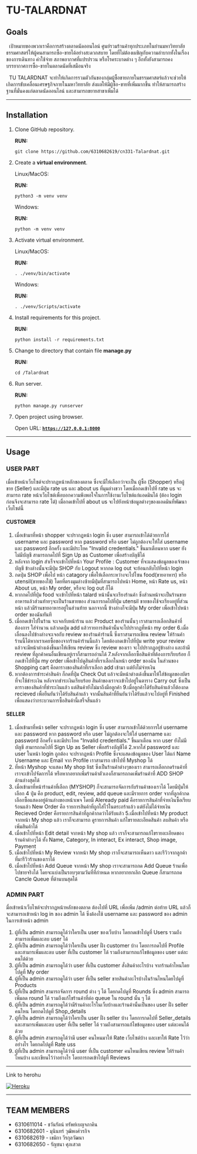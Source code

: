 # TU-TALARDNAT

## Goals

&nbsp; เป้าหมายของพวกเราคือการสร้างตลาดนัดออนไลน์ ศูนย์รวมร้านค้าทุกประเภทในย่านมหาวิทยาลัยธรรมศาสตร์ให้ผู้คนสามารถซื้อ-ขายได้อย่างสะดวกสบาย โดยที่ไม่ต้องเผชิญกับความลำบากทั้งในเรื่องของการเดินทาง ค่าใช้จ่าย สภาพอากาศที่แปรปรวน หรือโรคระบาดต่าง ๆ อีกทั้งยังสามารถคงบรรยากาศการซื้อ-ขายในตลาดนัดที่เสมือนจริง<br>

&nbsp; TU TALARDNAT จะทำให้เกิดการรวมตัวกันของกลุ่มผู้ซื้อขายภายในธรรมศาสตร์แล้วจะช่วยให้เกิดการขับเคลื่อนเศรษฐกิจภายในมหาวิทยาลัย ส่งผลให้มีผู้ซื้อ-ขายที่เพิ่มมากขึ้น ทำให้สามารถสร้างฐานที่มั่นคงแก่ตลาดนัดออนไลน์ และสามารถขยายสาขาเพิ่มได้

-------
## Installation

1. Clone GitHub repository.

    **RUN:**
    ```console
    git clone https://github.com/6310682619/cn331-Talardnat.git
    ```

2. Create a **virtual environment**.

    Linux/MacOS:

   **RUN:**

   ```console
   python3 -m venv venv
   ```

   Windows:

   **RUN:**

   ```console
   python -m venv venv
   ```

3. Activate virtual environment.

    Linux/MacOS:

   **RUN:**

   ```console
   . ./venv/bin/activate
   ```

   Windows:

   **RUN:**

   ```console
   . ./venv/Scripts/activate
   ```

4. Install requirements for this project.

   **RUN:**

    ```console
    python install -r requirements.txt
    ```
5. Change to directory that contain file **manage.py**

    **RUN:**

    ```console
    cd /Talardnat
    ```

6. Run server.

    **RUN:**

    ```console
    python manage.py runserver
    ```

7. Open project using browser.

   Open URL: [**`https://127.0.0.1:8000`**](https://127.0.0.1:8000)

------
## Usage
### **USER PART**
เมื่อเข้าหน้าเว็บไซต์จะปรากฏหน้าหลักของตลาด ซึ่งจะมีให้เลือกว่าจะเป็น ผู้ซื้อ (Shopper) หรือผู้ขาย (Seller) และมีปุ่ม rate us และ about us ที่มุมล่างขวา
โดยเมื่อกดเข้าไปที่ rate us จะสามารถ rate หน้าเว็บไซต์เพื่อบอกความพึงพอใจในการใช้งานเว็บไซต์แก่แอดมินได้ (ต้อง login ก่อนจึงจะสามารถ rate ได้)
เมื่อกดเข้าไปที่ about us จะไปยังหน้าข้อมูลต่างๆของแอดมินที่พัฒนาเว็บไซต์นี้
#### CUSTOMER
1. เมื่อเข้ามาที่หน้า shopper จะปรากฏหน้า login ซึ่ง user สามารถเข้าได้ด้วยการใส่ username และ password หาก password หรือ user ไม่ถูกต้องจะให้ใส่ username และ password อีกครั้ง และมีประโยค "Invalid credentials." ขึ้นมาเตือนหาก user ยังไม่มีบัญชี สามารถกดไปที่ Sign Up as Customer เพื่อสร้างบัญชีได้
2. หลังจาก login สำเร็จจะเข้าไปที่หน้า Your Profile : Customer ที่จะแสดงข้อมูลของเจ้าของบัญชี ข้างล่างนั้นจะมีปุ่ม SHOP กับ Logout หากกด log out จะย้อนกลับไปที่หน้า login
3. กดปุ่ม SHOP เพื่อไป หน้า catagory เพื่อให้เลือกระหว่างจะไปโซน food(ขายอาหาร) หรือ utensil(ขายของใช้) โดยที่ตรงมุมล่างซ้ายมีปุ่มที่สามารถไปหน้า Home, หน้า Rate us, หน้า About us, หน้า My order, หรือจะ log out ก็ได้
4. หากกดไปที่ปุ่ม food จะเข้าไปที่หน้า talard หน้านั้นจะเรียงร้านค้า ซึ่งส่วนหน้าจะเป็นร้านขายอาหารแล้วส่วนท้ายๆจะเป็นร้านขายของ ส่วนการกดไปที่ปุ่ม utensil ขายของใช้จะเรียงอยู่ที่ส่วนหน้า แล้วมีร้านขายอาหารอยู่ในส่วนท้าย นอกจากนี้ ข้างล่างก็จะมีปุ่ม My order เพื่อเข้าไปหน้า order ของฉันทันที
5. เมื่อกดเข้าไปในร้าน จะเจอกับหน้าร้าน และ Product ของร้านนั้นๆ เราสามารถเลือกสินค้าที่ต้องการ ใส่จำนวน แล้วกดปุ่ม add แล้วรายการสินค้านั้นจะไปปรากฏที่หน้า my order 
6.เมื่อเลื่อนลงไปข้างล่างจะเจอกับ review ของร้านค้าร้านนี้ ซึ่งเราสามารถเขียน review ให้ร้านค้าร้านนี้ได้หากเราเคยซื้อของจากร้านค้าร้านนี้แล้ว โดยต้องกดเข้าไปที่ปุ่ม write your review แล้วจะมีหน้าต่างเด้งขึ้นมาให้เขียน review ซึ่ง review ของเรา จะไปปรากฏอยู่ข้างล่าง และถ้ามี review ที่ลูกค้าคนอื่นเขียนอยู่เราก็สามารถอ่านได้
7.หลังจากเลือกซื้อสินค้าที่ต้องการเรียบร้อย ก็กดเข้าไปที่ปุ่ม my order เพื่อเข้าไปดูสินค้าที่เราเลือกในหน้า order ของฉัน ในส่วนของ Shopping cart คือตารางของสินค้าที่เราเลือก add เข้ามา แต่ยังไม่จ่ายเงิน
8. หากต้องการชำระค่าสินค้า ก็กดที่ปุ่ม Check Out แล้วจะมีหน้าต่างเด้งขึ้นมาให้ใส่ข้อมูลของบัตรที่จะใช้ชำระเงิน หลังจากชำระเงินเรียบร้อย สินค้าของเราจะเข้าไปอยู่ในตาราง Carry out ซึ่งเป็นตารางของสินค้าที่ชำระเงินแล้ว แต่สินค้ายังไม่มาถึงมือลูกค้า
9.เมื่อลูกค้าได้รับสินค้าแล้วก็ต้องกด recieved เพื่อยืนยันว่าได้รับสินค้าแล้ว จากนั้นสินค้าที่ยืนยันว่าได้รับแล้วจะไปอยู่ที่ Finished เพื่อแสดงว่ากระบวนการซื้อสินค้านี้เสร็จสิ้นแล้ว
#### SELLER
1. เมื่อเข้ามาที่หน้า seller จะปรากฏหน้า login ซึ่ง user สามารถเข้าได้ด้วยการใส่ username และ password หาก password หรือ user ไม่ถูกต้องจะให้ใส่ username และ password อีกครั้ง และมีประโยค "Invalid credentials." ขึ้นมาเตือน
หาก user ยังไม่มีบัญชี สามารถกดไปที่ Sign Up as Seller เพื่อสร้างบัญชีได้
2.หากใส่ password และ user ในหน้า login ถูกต้อง จะปรากฎหน้า Profile ซึ่งจะแสดงข้อมูลของ User ได้แก่ Name Username และ Email จาก Profile เราสามารถ เข้าไปที่ Myshop ได้
3. ที่หน้า Myshop จะแสดง My shop list ซึ่งเป็นร้านค้าต่างๆของเรา สามารถเลือกกดร้านค้าที่เราจะเข้าไปจัดการได้
หรือหากอยากเพิ่มร้านค้าตัวเองก็สามารถกดเพิ่มร้านค้าที่ ADD SHOP ด้านล่างสุดได้
4. เมื่อเข้ามาที่หน้าร้านค้าที่เลือก (MYSHOP) ก็จะสามารถจัดการกับร้านค้าของเราได้ โดยมีปุ่มให้เลือก 4 ปุ่ม คือ product, edit, review, add queue และมีรายการ order จากที่ลูกค้ากดเลือกซื้อแสดงอยู่ด้านล่างของหน้าเพจ โดยมี
Aleready paid คือรายการสินค้าที่จ่ายเงินซื้อเรียบร้อนแล้ว
New Order คือ รายการสินค้าที่ถูกใส่ไว้ในตระกร้าแล้ว แต่ยังไม่ได้จ่ายเงิน
Recieved Order คือรายการสินค้าที่ลูกค้ากดว่าได้รับแล้ว
5.เมื่อเข้าไปที่หน้า My product จากหน้า My shop แล้ว เราก็จะสามารถ ดูรายการสินค้า แก้ไขรายละเอียดสินค้า ลบสินค้า หรือ เพิ่มสินค้าได้
6. เมื่อเข้าไปที่หน้า Edit detail จากหน้า My shop แล้ว เราก็จะสามารถแก้ไขรายละเอียดของร้านค้าต่างๆได้ ทั้ง Name, Category, In interact, Ex interact, Shop image, Payment
7. เมื่อเข้าไปที่หน้า My Review จากหน้า My shop เราก็จะสามารถเห็นดาว และรีวิวจากลูกค้าที่มารีวิวร้านของเราได้
8. เมื่อเข้าไปที่หน้า Add Queue จากหน้า My shop เราจะสามารถกด Add Queue ร้านเพื่อไปขายจริงได้ โดยจะแบ่งเป็นรอบๆตามวันที่ที่กำหนด หากอยากยกเลิก Queue ก็สามารถกด Cancle Queue ที่ด้านบนสุดได้

### **ADMIN PART**
มื่อเข้าหน้าเว็บไซต์จะปรากฏหน้าหลักของตลาด ต้องไปที่ URL เพื่อเพิ่ม /admin ต่อท้าย URL แล้วก็จะสามารถเข้าหน้า log in ของ admin ได้ ซึ่งต้องใช้ username และ password ของ admin ในการเข้าหน้า admin
1. ผู้ที่เป็น admin สามารถดูได้ว่าใครเป็น user ของเว็บบ้าง โดยกดเข้าไปดูที่ Users รวมถึงสามารถเพิ่มและลบ user ได้
2. ผู้ที่เป็น admin สามารถดูได้ว่าใครเป็น user ฝั่ง customer บ้าง โดยการกดไปที่ Profile และสามารเพิ่มและลบ user ที่เป็น customer ได้ รวมถึงสามารถแก้ไขข้อมูลของ user แต่ละคนได้ด้วย
3. ผู้ที่เป็น admin สามารถดูได้ว่า user ที่เป็น customer สั่งสินค้าอะไรบ้าง จากร้านค้าไหนโดยไปดูที่ My order
4. ผู้ที่เป็น admin สามารถดูได้ว่า user ที่เป็น seller ขายสินค้าอะไรบ้างในร้านไหนโดยไปดูที่ Products
5. ผู้ที่เป็น admin สามารถจัดการ round ต่าง ๆ ได้ โดยกดไปดูที่ Rounds ซึ่ง admin สามารถเพิ่มลด round ได้ รวมถึงแก้ไขร้านค้าที่ต่อ queue ใน round นั้น ๆ ได้
6. ผู้ที่เป็น admin สามารถดูได้ว่ามีร้านค้าอะไรในเว็บบ้างและร้านค้านั้นเป็นของ user ฝั่ง seller คนไหน โดยกดไปดูที่ Shop_details
7. ผู้ที่เป็น admin สามารถดูได้ว่าใครเป็น user ฝั่ง seller บ้าง โดยการกดไปที่ Seller_details และสามารเพิ่มและลบ user ที่เป็น seller ได้ รวมถึงสามารถแก้ไขข้อมูลของ user แต่ละคนได้ด้วย
8. ผู้ที่เป็น admin สามารถดูได้ว่ามี user คนไหนมาให้ Rate เว็บไซต์บ้าง และเขาให้ Rate ไว้ว่าอย่างไร โดยกดไปดูที่ Rate uss
9. ผู้ที่เป็น admin สามารถดูได้ว่ามี user ที่เป็น customer คนไหนเขียน review ให้ร้านค้าไหนบ้าง และเขียนไว้ว่าอย่างไร โดยการกดเข้าไปดูที่ Reviews

-----
Link to herohu<br>

[![Heroku](https://img.shields.io/badge/heroku-%23430098.svg?style=for-the-badge&logo=heroku&logoColor=white)](https://tu-talardnat.herokuapp.com/)

-----
## TEAM MEMBERS

- 6310611014 - ชวันรัตน์ ทรัพย์เบญจภาคิน
- 6310682601 - มุนินทร์ วุฒิพงศ์วรกิจ
- 6310682619 - เขมิกา วีรกุลวัฒนา
- 6310682650 - รัญชนา ศุภเสวต
